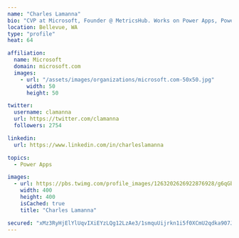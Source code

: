 ```yaml
---
name: "Charles Lamanna"
bio: "CVP at Microsoft, Founder @ MetricsHub. Works on Power Apps, Power Automate, Power Virtual Agent, Common Data Service and Dynamics 365."
location: Bellevue, WA
type: "profile"
heat: 64

affiliation:
  name: Microsoft
  domain: microsoft.com
  images:
    - url: "/assets/images/organizations/microsoft.com-50x50.jpg"
      width: 50
      height: 50

twitter:
  username: clamanna
  url: https://twitter.com/clamanna
  followers: 2754

linkedin:
  url: https://www.linkedin.com/in/charleslamanna

topics:
  - Power Apps

images:
  - url: https://pbs.twimg.com/profile_images/1263202626922876928/g6qGbHZ-_400x400.jpg
    width: 400
    height: 400
    isCached: true
    title: "Charles Lamanna"

secured: "xMz3RyHjElYlUqvIXiEYzLQg12LzAe3/1smquUijrkn1i5f0XCmU2qdka907JNhw8voON7AEm1Cy02KGVx2U57u6GUAukgIePasRnA6UI3AJOwJ1Do1N2ZzCHbNyG2ZjXA+4GEBfPtzlqLVrLwgnVC0K4BqslXOfq/B4VEHTDRPC6iJNZmwCOMVjwkF2w/XAb6qQVhDf5ZXHgeS9aLjevuC4y3i1OXwYDvA33zndGozNjht7Q5DmbkHJbr7F1GQYeLZ7suUV9uZ6269RlIeZFxDovPr+HL8EhrUPvwUbBHZnpRfBjLhjpBaQ/h/YrypqHgul5hxHt9ajuF/0x9BpNMgdkpP++vPhdYqKF+FIyukgcij1DsR1gn4HhykZUkJWRogZ4xVyRZQPysnvAGkTNbvn/tFUw9zF98wGhRR2/bg=;R865hVpsP/BnLhX/zimtoA=="
---
```


